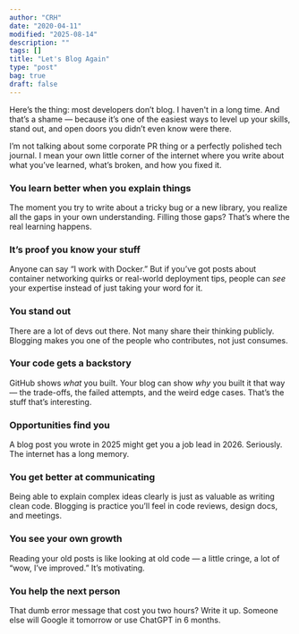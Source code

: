 ```yaml
---
author: "CRH"
date: "2020-04-11"
modified: "2025-08-14"
description: ""
tags: []
title: "Let's Blog Again"
type: "post"
bag: true
draft: false
---
```


Here’s the thing: most developers don’t blog. I haven't in a long time. And that’s a shame — because it’s one of the easiest ways to level up your skills, stand out, and open doors you didn’t even know were there.

I’m not talking about some corporate PR thing or a perfectly polished tech journal. I mean your own little corner of the internet where you write about what you’ve learned, what’s broken, and how you fixed it.

### You learn better when you explain things
The moment you try to write about a tricky bug or a new library, you realize all the gaps in your own understanding. Filling those gaps? That’s where the real learning happens.

### It’s proof you know your stuff
Anyone can say “I work with Docker.” But if you’ve got posts about container networking quirks or real-world deployment tips, people can *see* your expertise instead of just taking your word for it.

### You stand out
There are a lot of devs out there. Not many share their thinking publicly. Blogging makes you one of the people who contributes, not just consumes.

### Your code gets a backstory
GitHub shows *what* you built. Your blog can show *why* you built it that way — the trade-offs, the failed attempts, and the weird edge cases. That’s the stuff that’s interesting.

### Opportunities find you
A blog post you wrote in 2025 might get you a job lead in 2026. Seriously. The internet has a long memory.

### You get better at communicating
Being able to explain complex ideas clearly is just as valuable as writing clean code. Blogging is practice you’ll feel in code reviews, design docs, and meetings.

### You see your own growth
Reading your old posts is like looking at old code — a little cringe, a lot of “wow, I’ve improved.” It’s motivating.

### You help the next person
That dumb error message that cost you two hours? Write it up. Someone else will Google it tomorrow or use ChatGPT in 6 months.